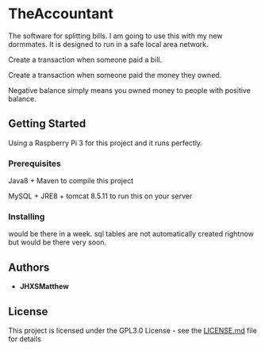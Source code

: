 # TheAccountant

The software for splitting bills. I am going to use this with my new dormmates. It is designed to run in a safe local area network.

Create a transaction when someone paid a bill. 

Create a transaction when someone paid the money they owned.

Negative balance simply means you owned money to people with positive balance.

## Getting Started

Using a Raspberry Pi 3 for this project and it runs perfectly.

### Prerequisites

Java8 + Maven to compile this project

MySQL + JRE8 + tomcat 8.5.11 to run this on your server

### Installing

would be there in a week. sql tables are not automatically created rightnow but would be there very soon.

## Authors

* **JHXSMatthew** 

## License

This project is licensed under the GPL3.0 License - see the [LICENSE.md](LICENSE.md) file for details
